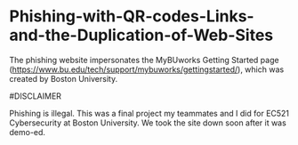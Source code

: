 # Phishing-with-QR-codes-Links-and-the-Duplication-of-Web-Sites
The phishing website impersonates the MyBUworks Getting Started page (https://www.bu.edu/tech/support/mybuworks/gettingstarted/), which was created by Boston University.

#DISCLAIMER

Phishing is illegal. This was a final project my teammates and I did for EC521 Cybersecurity at Boston University. We took the site down soon after it was demo-ed.
